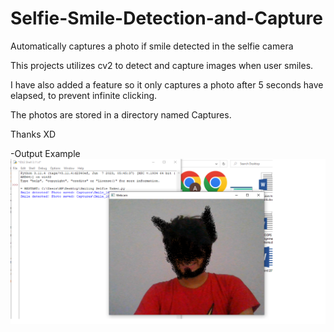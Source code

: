 # Selfie-Smile-Detection-and-Capture
Automatically captures a photo if smile detected in the selfie camera


This projects utilizes cv2 to detect and capture images when user smiles.

I have also added a feature so it only captures a photo after 5 seconds have elapsed, to prevent infinite clicking.

The photos are stored in a directory named  Captures.

Thanks XD


-Output Example
![CHEESE!](Untitled.png)

